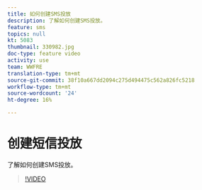 ```yaml
---
title: 如何创建SMS投放
description: 了解如何创建SMS投放。
feature: sms
topics: null
kt: 5083
thumbnail: 330982.jpg
doc-type: feature video
activity: use
team: WWFRE
translation-type: tm+mt
source-git-commit: 38f10a667dd2094c275d494475c562a826fc5218
workflow-type: tm+mt
source-wordcount: '24'
ht-degree: 16%

---
```



# 创建短信投放

了解如何创建SMS投放。

>[!VIDEO](https://video.tv.adobe.com/v/330982)
